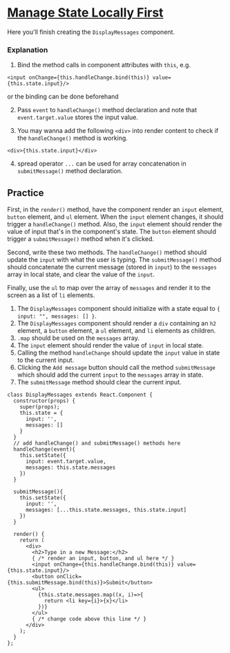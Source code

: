 # [Manage State Locally First](https://www.freecodecamp.org/learn/front-end-development-libraries/react-and-redux/manage-state-locally-first)

Here you'll finish creating the `DisplayMessages` component.

### Explanation
1. Bind the method calls in component attributes with `this`, e.g.

```
<input onChange={this.handleChange.bind(this)} value={this.state.input}/>
```
or the binding can be done beforehand

2. Pass `event` to `handleChange()` method declaration and note that `event.target.value` stores the input value.

3. You may wanna add the following `<div>` into render content to check if the `handleChange()` method is working.

```
<div>{this.state.input}</div>
```
4. spread operator `...` can be used for array concatenation in `submitMessage()` method declaration.

## Practice
First, in the `render()` method, have the component render an `input` element, `button` element, and `ul` element. When the `input` element changes, it should trigger a `handleChange()` method. Also, the `input` element should render the value of input that's in the component's state. The `button` element should trigger a `submitMessage()` method when it's clicked.

Second, write these two methods. The `handleChange()` method should update the `input` with what the user is typing. The `submitMessage()` method should concatenate the current message (stored in `input`) to the `messages` array in local state, and clear the value of the `input`.

Finally, use the `ul` to map over the array of `messages` and render it to the screen as a list of `li` elements.

1. The `DisplayMessages` component should initialize with a state equal to `{ input: "", messages: [] }`.
2. The `DisplayMessages` component should render a `div` containing an `h2` element, a `button` element, a `ul` element, and `li` elements as children.
3. `.map` should be used on the `messages` array.
4. The `input` element should render the value of `input` in local state.
5. Calling the method `handleChange` should update the `input` value in state to the current input.
6. Clicking the `Add message` button should call the method `submitMessage` which should add the current `input` to the `messages` array in state.
7. The `submitMessage` method should clear the current input.

```
class DisplayMessages extends React.Component {
  constructor(props) {
    super(props);
    this.state = {
      input: '',
      messages: []
    }
  }
  // add handleChange() and submitMessage() methods here
  handleChange(event){
    this.setState({
      input: event.target.value,
      messages: this.state.messages
    })
  }

  submitMessage(){
    this.setState({
      input: '',
      messages: [...this.state.messages, this.state.input]
    })
  }

  render() {
    return (
      <div>
        <h2>Type in a new Message:</h2>
        { /* render an input, button, and ul here */ }
        <input onChange={this.handleChange.bind(this)} value={this.state.input}/>
        <button onClick={this.submitMessage.bind(this)}>Submit</button>
        <ul>
          {this.state.messages.map((x, i)=>{
            return <li key={i}>{x}</li>
          })}
        </ul>
        { /* change code above this line */ }
      </div>
    );
  }
};
```
